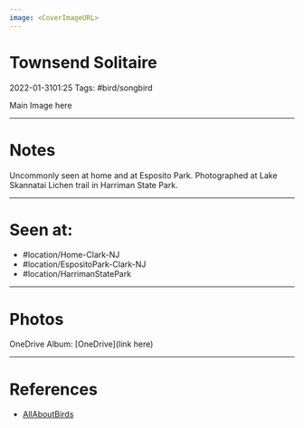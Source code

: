 ```yaml
---
image: <CoverImageURL>
---
```


# **Townsend Solitaire**
2022-01-3101:25
Tags: #bird/songbird


Main Image here


---------------------------------------------------------------
# **Notes**
Uncommonly seen at home and at Esposito Park. Photographed at Lake Skannatai Lichen trail in Harriman State Park.

---------------------------------------------------------------
# Seen at:
-   #location/Home-Clark-NJ 
-   #location/EspositoPark-Clark-NJ
-   #location/HarrimanStatePark 

---------------------------------------------------------------
# **Photos**
OneDrive Album: [OneDrive](link here)

---------------------------------------------------------------
# References
- [AllAboutBirds](https://www.allaboutbirds.org/guide/Townsends_Solitaire/id)
